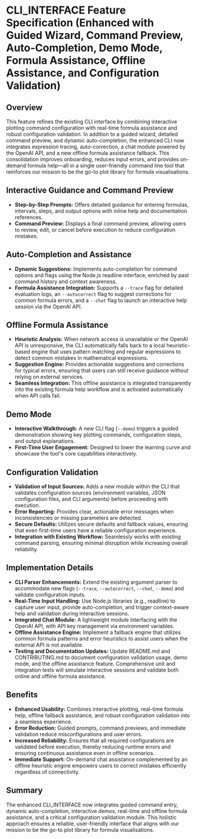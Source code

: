 # CLI_INTERFACE Feature Specification (Enhanced with Guided Wizard, Command Preview, Auto-Completion, Demo Mode, Formula Assistance, Offline Assistance, and Configuration Validation)

## Overview
This feature refines the existing CLI interface by combining interactive plotting command configuration with real-time formula assistance and robust configuration validation. In addition to a guided wizard, detailed command preview, and dynamic auto-completion, the enhanced CLI now integrates expression tracing, auto-correction, a chat module powered by the OpenAI API, and a new offline formula assistance fallback. This consolidation improves onboarding, reduces input errors, and provides on-demand formula help—all in a single user-friendly command line tool that reinforces our mission to be the go-to plot library for formula visualisations.

## Interactive Guidance and Command Preview
- **Step-by-Step Prompts:** Offers detailed guidance for entering formulas, intervals, steps, and output options with inline help and documentation references.
- **Command Preview:** Displays a final command preview, allowing users to review, edit, or cancel before execution to reduce configuration mistakes.

## Auto-Completion and Assistance
- **Dynamic Suggestions:** Implements auto-completion for command options and flags using the Node.js readline interface, enriched by past command history and context awareness.
- **Formula Assistance Integration:** Supports a `--trace` flag for detailed evaluation logs, an `--autocorrect` flag to suggest corrections for common formula errors, and a `--chat` flag to launch an interactive help session via the OpenAI API.

## Offline Formula Assistance
- **Heuristic Analysis:** When network access is unavailable or the OpenAI API is unresponsive, the CLI automatically falls back to a local heuristic-based engine that uses pattern matching and regular expressions to detect common mistakes in mathematical expressions.
- **Suggestion Engine:** Provides actionable suggestions and corrections for typical errors, ensuring that users can still receive guidance without relying on external services.
- **Seamless Integration:** This offline assistance is integrated transparently into the existing formula help workflow and is activated automatically when API calls fail.

## Demo Mode
- **Interactive Walkthrough:** A new CLI flag (`--demo`) triggers a guided demonstration showing key plotting commands, configuration steps, and output explanations.
- **First-Time User Engagement:** Designed to lower the learning curve and showcase the tool's core capabilities interactively.

## Configuration Validation
- **Validation of Input Sources:** Adds a new module within the CLI that validates configuration sources (environment variables, JSON configuration files, and CLI arguments) before proceeding with execution.
- **Error Reporting:** Provides clear, actionable error messages when inconsistencies or missing parameters are detected.
- **Secure Defaults:** Utilizes secure defaults and fallback values, ensuring that even first-time users have a reliable configuration experience.
- **Integration with Existing Workflow:** Seamlessly works with existing command parsing, ensuring minimal disruption while increasing overall reliability.

## Implementation Details
- **CLI Parser Enhancements:** Extend the existing argument parser to accommodate new flags (`--trace`, `--autocorrect`, `--chat`, `--demo`) and validate configuration inputs.
- **Real-Time Input Handling:** Use Node.js libraries (e.g., readline) to capture user input, provide auto-completion, and trigger context-aware help and validation during interactive sessions.
- **Integrated Chat Module:** A lightweight module interfacing with the OpenAI API, with API key management via environment variables.
- **Offline Assistance Engine:** Implement a fallback engine that utilizes common formula patterns and error heuristics to assist users when the external API is not available.
- **Testing and Documentation Updates:** Update README.md and CONTRIBUTING.md to document configuration validation usage, demo mode, and the offline assistance feature. Comprehensive unit and integration tests will simulate interactive sessions and validate both online and offline formula assistance.

## Benefits
- **Enhanced Usability:** Combines interactive plotting, real-time formula help, offline fallback assistance, and robust configuration validation into a seamless experience.
- **Error Reduction:** Guided prompts, command previews, and immediate validation reduce misconfigurations and user errors.
- **Increased Reliability:** Ensures that all required configurations are validated before execution, thereby reducing runtime errors and ensuring continuous assistance even in offline scenarios.
- **Immediate Support:** On-demand chat assistance complemented by an offline heuristic engine empowers users to correct mistakes efficiently regardless of connectivity.

## Summary
The enhanced CLI_INTERFACE now integrates guided command entry, dynamic auto-completion, interactive demos, real-time and offline formula assistance, and a critical configuration validation module. This holistic approach ensures a reliable, user-friendly interface that aligns with our mission to be the go-to plot library for formula visualisations.